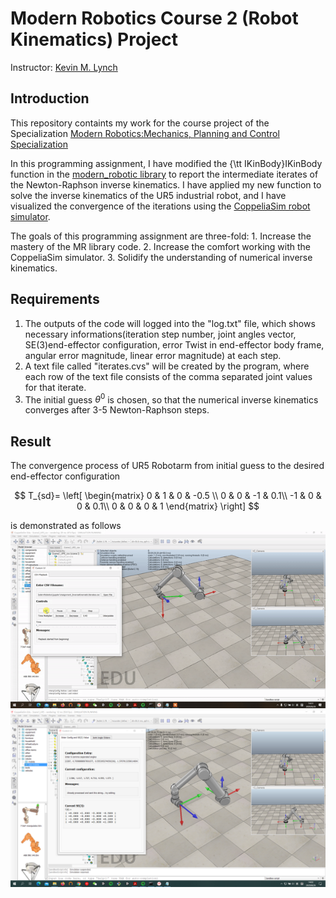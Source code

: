 # Modern Robotics Course 2 (Robot Kinematics) Project

Instructor: [Kevin M. Lynch](https://robotics.northwestern.edu/people/profiles/faculty/lynch-kevin.html)

## Introduction

This repository containts my work for the course project of the Specialization [Modern Robotics:Mechanics, Planning and Control Specialization](https://www.coursera.org/specializations/modernrobotics)

In this programming assignment, I have modified the {\tt IKinBody}IKinBody function in the [modern_robotic library](https://github.com/NxRLab/ModernRobotics) to report the intermediate iterates of the Newton-Raphson inverse kinematics. I have applied my new function to solve the inverse kinematics of the UR5 industrial robot, and I have visualized the convergence of the iterations using the [CoppeliaSim robot simulator](https://www.coppeliarobotics.com/).

The goals of this programming assignment are three-fold:
	1. Increase the mastery of the MR library code.
	2. Increase the comfort working with the CoppeliaSim simulator.
	3. Solidify the understanding of numerical inverse kinematics.

## Requirements

1. The outputs of the code will logged into the "log.txt" file, which shows necessary informations(iteration step number, joint angles vector, SE(3)end-effector configuration, error Twist in end-effector body frame, angular error magnitude, linear error magnitude) at each step.
2. A text file called "iterates.cvs" will be created by the program, where each row of the text file consists of the comma separated joint values for that iterate.
3. The initial guess $\theta^0$ is chosen, so that the numerical inverse kinematics converges after 3-5 Newton-Raphson steps. 

## Result

The convergence process of UR5 Robotarm from initial guess to the desired end-effector configuration

$$
 T_{sd}=
 \left[
 \begin{matrix}
   0 & 1 & 0 & -0.5 \\
   0 & 0 & -1 & 0.1\\
   -1 & 0 & 0 & 0.1\\
   0 & 0 & 0 & 1
  \end{matrix}
  \right]
$$

is demonstrated as follows
!["convergence process"](result.gif)
!["end-effector configuration"](screenshot.png)